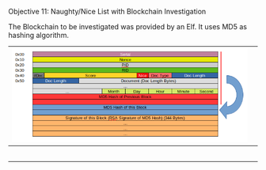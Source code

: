 Objective 11: Naughty/Nice List with Blockchain Investigation

The Blockchain to be investigated was provided by an Elf.
It uses MD5 as hashing algorithm.


| ![enter image description here](https://github.com/joergschwarzwaelder/hhc2020/blob/master/Objective-11/Blockchain%20Definition.png) |  |
|--|--|
|  |  |
|  |  |
|  |  |
|  |  |
|  |  |
|  |  |
<!--stackedit_data:
eyJoaXN0b3J5IjpbMzcwMjUyNjc0XX0=
-->